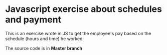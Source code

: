 # Javascript exercise about schedules and payment
This is an exercise wrote in JS to get the employee's pay based on the schedule (hours and time) he worked.

The source code is in **Master branch**
